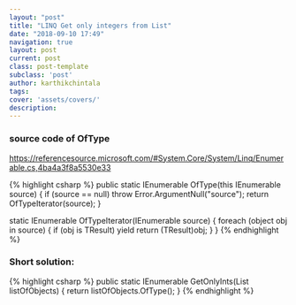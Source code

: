 ```yaml
---
layout: "post"
title: "LINQ Get only integers from List"
date: "2018-09-10 17:49"
navigation: true
layout: post
current: post
class: post-template
subclass: 'post'
author: karthikchintala
tags:
cover: 'assets/covers/'
description:
---
```


### source code of OfType
https://referencesource.microsoft.com/#System.Core/System/Linq/Enumerable.cs,4ba4a3f8a5530e33

{% highlight csharp %}
public static IEnumerable<TResult> OfType<TResult>(this IEnumerable source) {
    if (source == null) throw Error.ArgumentNull("source");
    return OfTypeIterator<TResult>(source);
}

static IEnumerable<TResult> OfTypeIterator<TResult>(IEnumerable source) {
    foreach (object obj in source) {
        if (obj is TResult) yield return (TResult)obj;
    }
}
{% endhighlight %}

### Short solution:

{% highlight csharp %}
public static IEnumerable<int> GetOnlyInts(List<object> listOfObjects)
{
    return listOfObjects.OfType<int>();
}
{% endhighlight %}
